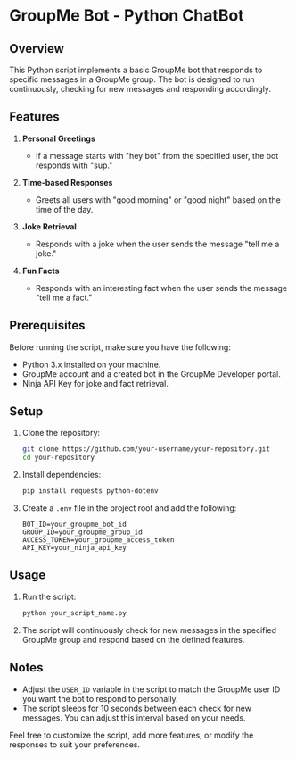 # GroupMe Bot - Python ChatBot

## Overview

This Python script implements a basic GroupMe bot that responds to specific messages in a GroupMe group. The bot is designed to run continuously, checking for new messages and responding accordingly.

## Features

1. **Personal Greetings**
   - If a message starts with "hey bot" from the specified user, the bot responds with "sup."

2. **Time-based Responses**
   - Greets all users with "good morning" or "good night" based on the time of the day.

3. **Joke Retrieval**
   - Responds with a joke when the user sends the message "tell me a joke."

4. **Fun Facts**
   - Responds with an interesting fact when the user sends the message "tell me a fact."

## Prerequisites

Before running the script, make sure you have the following:

- Python 3.x installed on your machine.
- GroupMe account and a created bot in the GroupMe Developer portal.
- Ninja API Key for joke and fact retrieval.

## Setup

1. Clone the repository:

    ```bash
    git clone https://github.com/your-username/your-repository.git
    cd your-repository
    ```

2. Install dependencies:

    ```bash
    pip install requests python-dotenv
    ```

3. Create a `.env` file in the project root and add the following:

    ```env
    BOT_ID=your_groupme_bot_id
    GROUP_ID=your_groupme_group_id
    ACCESS_TOKEN=your_groupme_access_token
    API_KEY=your_ninja_api_key
    ```

## Usage

1. Run the script:

    ```bash
    python your_script_name.py
    ```

2. The script will continuously check for new messages in the specified GroupMe group and respond based on the defined features.

## Notes

- Adjust the `USER_ID` variable in the script to match the GroupMe user ID you want the bot to respond to personally.
- The script sleeps for 10 seconds between each check for new messages. You can adjust this interval based on your needs.

Feel free to customize the script, add more features, or modify the responses to suit your preferences.
